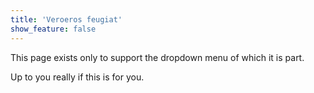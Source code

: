 ```yaml
---
title: 'Veroeros feugiat'
show_feature: false
---
```


This page exists only to support the dropdown menu of which it is part.

Up to you really if this is for you.
